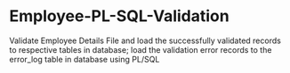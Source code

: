 # Employee-PL-SQL-Validation
Validate Employee Details File and load the successfully validated records to respective tables in database; load the validation error records to the error_log table in database using PL/SQL
